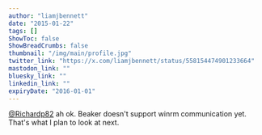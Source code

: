 ```yaml
---
author: "liamjbennett"
date: "2015-01-22"
tags: []
ShowToc: false
ShowBreadCrumbs: false
thumbnail: "/img/main/profile.jpg"
twitter_link: "https://x.com/liamjbennett/status/558154474901233664"
mastodon_link: ""
bluesky_link: ""
linkedin_link: ""
expiryDate: "2016-01-01"
---
```


[@Richardp82](https://x.com/Richardp82) ah ok. Beaker doesn't support winrm communication yet. That's what I plan to look at next.

